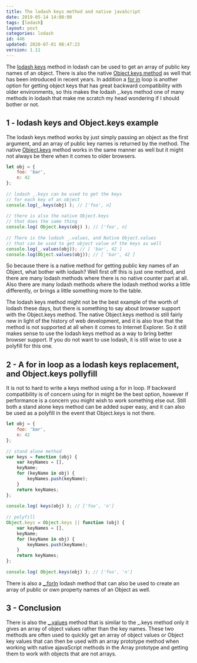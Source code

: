 ```yaml
---
title: The lodash keys method and native javaScript
date: 2019-05-14 14:08:00
tags: [lodash]
layout: post
categories: lodash
id: 446
updated: 2020-07-01 08:47:23
version: 1.11
---
```


The [lodash keys](https://lodash.com/docs/4.17.11#keys) method in lodash can be used to get an array of public key names of an object. There is also the native [Object.keys method](https://developer.mozilla.org/en-US/docs/Web/JavaScript/Reference/Global_Objects/Object/keys) as well that has been introduced in recent years. In addition a [for in](https://developer.mozilla.org/en-US/docs/Web/JavaScript/Reference/Statements/for...in) loop is another option for getting object keys that has great backward compatibility with older environments, so this makes the lodash \_.keys method one of many methods in lodash that make me scratch my head wondering if I should bother or not.

<!-- more -->

## 1 - lodash keys and Object.keys example

The lodash keys method works by just simply passing an object as the first argument, and an array of public key names is returned by the method. The native [Object.keys](/2018/12/15/js-object-keys/) method works in the same manner as well but it might not always be there when it comes to older browsers.

```js
let obj = {
    foo: 'bar',
    n: 42
};
 
// lodash _.keys can be used to get the keys
// for each key of an object
console.log(_.keys(obj) ); // ['foo', n]
 
// there is also the native Object.keys
// that does the same thing
console.log( Object.keys(obj) ); // ['foo', n]
 
// There is the lodash _.values, and Native Object.values
// that can be used to get object value of the keys as well
console.log(_.values(obj)); // [ 'bar', 42 ]
console.log(Object.values(obj)); // [ 'bar', 42 ]
```

So because there is a native method for getting public key names of an Object, what bother with lodash? Well first off this is just one method, and there are many lodash methods where there is no native counter part at all. Also there are many lodash methods where the lodash method works a little differently, or brings a little something more to the table.

The lodash keys method might not be the best example of the worth of lodash these days, but there is something to say about browser support with the Object.keys method. The native Object.keys method is still fairly new in light of the history of web development, and it is also true that the method is not supported at all when it comes to Internet Explorer. So it still makes sense to use the lodash keys method as a way to bring better browser support. If you do not want to use lodash, it is still wise to use a polyfill for this one.

## 2 - A for in loop as a lodash keys replacement, and Object.keys pollyfill

It is not to hard to write a keys method using a for in loop. If backward compatibility is of concern using for in might be the best option, however if performance is a concern you might wish to work something else out. Still both a stand alone keys method can be added super easy, and it can also be used as a polyfill in the event that Object.keys is not there.

```js
let obj = {
    foo: 'bar',
    n: 42
};
 
// stand alone method
var keys = function (obj) {
    var keyNames = [],
    keyName;
    for (keyName in obj) {
        keyNames.push(keyName);
    }
    return keyNames;
};
 
console.log( keys(obj) ); // ['foo', 'n']
 
// polyfill
Object.keys = Object.keys || function (obj) {
    var keyNames = [],
    keyName;
    for (keyName in obj) {
        keyNames.push(keyName);
    }
    return keyNames;
};
 
console.log( Object.keys(obj) ); // ['foo', 'n']
```

There is also a [\_.forIn](/2018/09/30/lodash_forin/) lodash method that can also be used to create an array of public or own property names of an Object as well.

## 3 - Conclusion

There is also the [\_.values](/2019/05/13/lodash_values/) method that is similar to the \_.keys method only it gives an array of object values rather than the key names. These two methods are often used to quickly get an array of object values or Object key values that can then be used with an array prototype method when working with native ajavaScript methods in the Array prototype and getting them to work with objects that are not arrays.